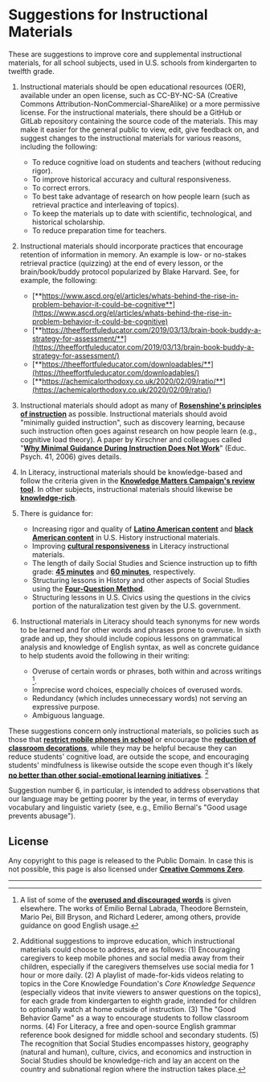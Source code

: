 # Suggestions for Instructional Materials

These are suggestions to improve core and supplemental instructional materials, for all school subjects, used in U.S. schools from kindergarten to twelfth grade.

1. Instructional materials should be open educational resources (OER), available under an open license, such as CC-BY-NC-SA (Creative Commons Attribution-NonCommercial-ShareAlike) or a more permissive license.  For the instructional materials, there should be a GitHub or GitLab repository containing the source code of the materials.  This may make it easier for the general public to view, edit, give feedback on, and suggest changes to the instructional materials for various reasons, including the following:

    - To reduce cognitive load on students and teachers (without reducing rigor).
    - To improve historical accuracy and cultural responsiveness.
    - To correct errors.
    - To best take advantage of research on how people learn (such as retrieval practice and interleaving of topics).
    - To keep the materials up to date with scientific, technological, and historical scholarship.
    - To reduce preparation time for teachers.

2. Instructional materials should incorporate practices that encourage retention of information in memory.  An example is low- or no-stakes retrieval practice (quizzing) at the end of every lesson, or the brain/book/buddy protocol popularized by Blake Harvard.  See, for example, the following:

    - [**https://www.ascd.org/el/articles/whats-behind-the-rise-in-problem-behavior-it-could-be-cognitive**](https://www.ascd.org/el/articles/whats-behind-the-rise-in-problem-behavior-it-could-be-cognitive)
    - [**https://theeffortfuleducator.com/2019/03/13/brain-book-buddy-a-strategy-for-assessment/**](https://theeffortfuleducator.com/2019/03/13/brain-book-buddy-a-strategy-for-assessment/)
    - [**https://theeffortfuleducator.com/downloadables/**](https://theeffortfuleducator.com/downloadables/)
    - [**https://achemicalorthodoxy.co.uk/2020/02/09/ratio/**](https://achemicalorthodoxy.co.uk/2020/02/09/ratio/)

3. Instructional materials should adopt as many of [**Rosenshine's principles of instruction**](https://www.aft.org/sites/default/files/Rosenshine.pdf) as possible. Instructional materials should avoid "minimally guided instruction", such as discovery learning, because such instruction often goes against research on how people learn (e.g., cognitive load theory).  A paper by Kirschner and colleagues called "[**Why Minimal Guidance During Instruction Does Not Work**](https://www.tandfonline.com/doi/abs/10.1207/s15326985ep4102_1)" (Educ. Psych. 41, 2006) gives details.
4. In Literacy, instructional materials should be knowledge-based and follow the criteria given in the [**Knowledge Matters Campaign's review tool**](https://knowledgematterscampaign.org/review-tool/).  In other subjects, instructional materials should likewise be [**knowledge-rich**](https://teacherhead.com/2018/06/06/what-is-a-knowledge-rich-curriculum-principle-and-practice/).
5. There is guidance for:

    - Increasing rigor and quality of [**Latino American content**](https://unidosus.org/publications/analyzing-inclusion-of-latino-contributions-in-us-history-curricula-for-high-school/) and [**black American content**](https://hub.jhu.edu/2021/02/10/black-history-curricula-lacking-rigor-and-quality/) in U.S. History instructional materials.
    - Improving [**cultural responsiveness**](https://steinhardt.nyu.edu/sites/default/files/2020-12/CRE%20Scorecard%20Revised%20Aug%202020.pdf) in Literacy instructional materials.
    - The length of daily Social Studies and Science instruction up to fifth grade: [**45 minutes**](https://ccsso.org/sites/default/files/2018-11/Elementary%20SS%20Brief%2045%20Minute%20Version_0.pdf) and [**60 minutes**](https://www.nsta.org/nstas-official-positions/elementary-school-science), respectively.
    - Structuring lessons in History and other aspects of Social Studies using the [**Four-Question Method**](https://4qmteaching.net/).
    - Structuring lessons in U.S. Civics using the questions in the civics portion of the naturalization test given by the U.S. government.

6. Instructional materials in Literacy should teach synonyms for new words to be learned and for other words and phrases prone to overuse.  In sixth grade and up, they should include copious lessons on grammatical analysis and knowledge of English syntax, as well as concrete guidance to help students avoid the following in their writing:

    - Overuse of certain words or phrases, both within and across writings [^1].
    - Imprecise word choices, especially choices of overused words.
    - Redundancy (which includes unnecessary words) not serving an expressive purpose.
    - Ambiguous language.

These suggestions concern only instructional materials, so policies such as those that [**restrict mobile phones in school**](https://www.educationnext.org/take-away-their-cellphones-rewire-schools-belonging-achievement/) or encourage the [**reduction of classroom decorations**](https://www.learningandthebrain.com/blog/getting-the-principles-just-right-classroom-decoration/), while they may be helpful because they can reduce students' cognitive load, are outside the scope, and encouraging students' mindfulness is likewise outside the scope even though it's likely [**no better than other social-emotional learning initiatives**](https://www.learningandthebrain.com/blog/does-mindfulness-help-a-blockbuster-new-study/). [^2]

Suggestion number 6, in particular, is intended to address observations that our language may be getting poorer by the year, in terms of everyday vocabulary and linguistic variety (see, e.g., Emilio Bernal's "Good usage prevents abusage").

<a id=License></a>

## License

Any copyright to this page is released to the Public Domain.  In case this is not possible, this page is also licensed under [**Creative Commons Zero**](https://creativecommons.org/publicdomain/zero/1.0/).

----------------

[^1]: A list of some of the [**overused and discouraged words**](http://peteroupc.github.io/usage.html) is given elsewhere.  The works of Emilio Bernal Labrada, Theodore Bernstein, Mario Pei, Bill Bryson, and Richard Lederer, among others, provide guidance on good English usage.

[^2]: Additional suggestions to improve education, which instructional materials could choose to address, are as follows: (1) Encouraging caregivers to keep mobile phones and social media away from their children, especially if the caregivers themselves use social media for 1 hour or more daily. (2) A playlist of made-for-kids videos relating to topics in the Core Knowledge Foundation's _Core Knowledge Sequence_ (especially videos that invite viewers to answer questions on the topics), for each grade from kindergarten to eighth grade, intended for children to optionally watch at home outside of instruction. (3) The "Good Behavior Game" as a way to encourage students to follow classroom norms. (4) For Literacy, a free and open-source English grammar reference book designed for middle school and secondary students. (5) The recognition that Social Studies encompasses history, geography (natural and human), culture, civics, and economics and instruction in Social Studies should be knowledge-rich and lay an accent on the country and subnational region where the instruction takes place.
